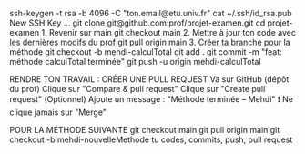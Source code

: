 <p>
  ssh-keygen -t rsa -b 4096 -C "ton.email@etu.univ.fr"
cat ~/.ssh/id_rsa.pub
New SSH Key ...
git clone git@github.com:prof/projet-examen.git
cd projet-examen
1. Revenir sur main
git checkout main
2. Mettre à jour ton code avec les dernières modifs du prof
git pull origin main
3. Créer ta branche pour la méthode
git checkout -b mehdi-calculTotal
git add .
git commit -m "feat: méthode calculTotal terminée"
git push -u origin mehdi-calculTotal

RENDRE TON TRAVAIL : CRÉER UNE PULL REQUEST
Va sur GitHub (dépôt du prof)
Clique sur "Compare & pull request"
Clique sur "Create pull request"
(Optionnel) Ajoute un message :
"Méthode terminée – Mehdi"
❗ Ne clique jamais sur "Merge" 

POUR LA MÉTHODE SUIVANTE
git checkout main
git pull origin main
git checkout -b mehdi-nouvelleMethode
tu codes, commits, push, pull request

</p>
